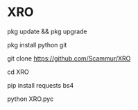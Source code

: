 # XRO
pkg update && pkg upgrade

pkg install python git

git clone https://github.com/Scammur/XRO

cd XRO

pip install requests bs4

python XRO.pyc
